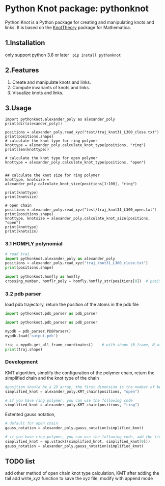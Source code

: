 # Python Knot package: pythonknot

Python Knot is a Python package for creating and manipulating knots and links. It is based on the [KnotTheory](https://knot.theory.org) package for Mathematica.

## 1.Installation
only support python 3.8 or later
``` pip install pythonknot```
## 2.Features

1. Create and manipulate knots and links.
2. Compute invariants of knots and links.
3. Visualize knots and links.

## 3.Usage

    import pythonknot.alexander_poly as alexander_poly
    print(dir(alexander_poly))

    positions = alexander_poly.read_xyz("test/traj_knot31_L300_close.txt")
    print(positions.shape)
    # calculate the knot type for ring polymer
    knottype = alexander_poly.calculate_knot_type(positions, "ring")
    print(len(knottype))    

    # calculate the knot type for open polymer
    knottype = alexander_poly.calculate_knot_type(positions, "open")


    ## calculate the knot size for ring polymer
    knottype, knotsize = alexander_poly.calculate_knot_size(positions[1:100], "ring")

    print(knottype)
    print(knotsize)

    # open chain 
    positions = alexander_poly.read_xyz("test/traj_knot31_L300_open.txt")
    print(positions.shape)
    knottype, knotsize = alexander_poly.calculate_knot_size(positions, "open")
    print(knottype)
    print(knotsize)

### 3.1 HOMFLY polynomial

```python
# read traj
import pythonknot.alexander_poly as alexander_poly
positions = alexander_poly.read_xyz("traj_knot31_L300_close.txt")
print(positions.shape)

import pythonknot.homfly as homfly
crossing_number, homflr_poly = homfly.homfly_str(positions[0])  # position should be N_atom*3 array
```

### 3.2 pdb parser
load pdb trajectory, return the position of the atoms in the pdb file
```python
import pythonknot.pdb_parser as pdb_parser

import pythonknot.pdb_parser as pdb_parser

mypdb = pdb_parser.PDBParser()
mypdb.load('output.pdb')

traj = mypdb.get_all_frame_coordinates()    # with shape (N_frame, N_atom, 3)
print(traj.shape)
```

### Development

KMT algorithm, simplify the configuration of the polymer chain, return the simplified chain and the knot type of the chain

```python
#position should be a 2D array, the first dimension is the number of beads, the second dimension is the x, y, z coordinates
simplified_knot = alexander_poly.KMT_chain(positions, "open")

# if you have ring polymer, you can use the following code
simplified_knot = alexander_poly.KMT_chain(positions, "ring")
```

Extented gauss notation,
```python
# default for open chain
gauss_notation = alexander_poly.gauss_notation(simplified_knot)

# if you have ring polymer, you can use the following code, add the first point to the end of the chain
simplified_knot = np.vstack((simplified_knot, simplified_knot[0]))
gauss_notation = alexander_poly.gauss_notation(simplified_knot)

```

## TODO list
add other method of open chain knot type calculation, KMT after adding the tail
add write_xyz function to save the xyz file, modify with append mode